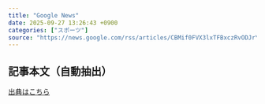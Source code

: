 ```yaml
---
title: "Google News"
date: 2025-09-27 13:26:43 +0900
categories: ["スポーツ"]
source: "https://news.google.com/rss/articles/CBMif0FVX3lxTFBxczRvODJrYnA0VG9SOFRWNXhWem5nTXkzcExDN0hZTFZGUEh4eVQzNk56ek1UM1diQXd6eFp5TDduU0pxa0hId29HWEFPbVhxLXVaUXZ0WHprRmtheHY5RVZfRW9pQ3BmSVNYTm52QnpmNE9oVlQ1U1BUdExFclE?oc=5"
---
```


## 記事本文（自動抽出）
<body class="y0K44d EA71Tc" id="readabilityBody"></body>

[出典はこちら](https://news.google.com/rss/articles/CBMif0FVX3lxTFBxczRvODJrYnA0VG9SOFRWNXhWem5nTXkzcExDN0hZTFZGUEh4eVQzNk56ek1UM1diQXd6eFp5TDduU0pxa0hId29HWEFPbVhxLXVaUXZ0WHprRmtheHY5RVZfRW9pQ3BmSVNYTm52QnpmNE9oVlQ1U1BUdExFclE?oc=5)
